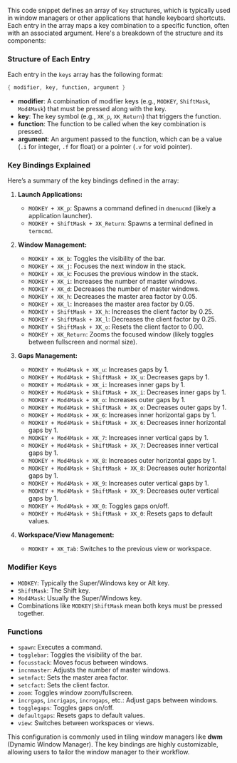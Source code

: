 This code snippet defines an array of `Key` structures, which is typically used in window managers or other applications that handle keyboard shortcuts. Each entry in the array maps a key combination to a specific function, often with an associated argument. Here's a breakdown of the structure and its components:

### Structure of Each Entry
Each entry in the `keys` array has the following format:
```c
{ modifier, key, function, argument }
```
- **modifier**: A combination of modifier keys (e.g., `MODKEY`, `ShiftMask`, `Mod4Mask`) that must be pressed along with the key.
- **key**: The key symbol (e.g., `XK_p`, `XK_Return`) that triggers the function.
- **function**: The function to be called when the key combination is pressed.
- **argument**: An argument passed to the function, which can be a value (`.i` for integer, `.f` for float) or a pointer (`.v` for void pointer).

### Key Bindings Explained
Here’s a summary of the key bindings defined in the array:

1. **Launch Applications:**
   - `MODKEY + XK_p`: Spawns a command defined in `dmenucmd` (likely a application launcher).
   - `MODKEY + ShiftMask + XK_Return`: Spawns a terminal defined in `termcmd`.

2. **Window Management:**
   - `MODKEY + XK_b`: Toggles the visibility of the bar.
   - `MODKEY + XK_j`: Focuses the next window in the stack.
   - `MODKEY + XK_k`: Focuses the previous window in the stack.
   - `MODKEY + XK_i`: Increases the number of master windows.
   - `MODKEY + XK_d`: Decreases the number of master windows.
   - `MODKEY + XK_h`: Decreases the master area factor by 0.05.
   - `MODKEY + XK_l`: Increases the master area factor by 0.05.
   - `MODKEY + ShiftMask + XK_h`: Increases the client factor by 0.25.
   - `MODKEY + ShiftMask + XK_l`: Decreases the client factor by 0.25.
   - `MODKEY + ShiftMask + XK_o`: Resets the client factor to 0.00.
   - `MODKEY + XK_Return`: Zooms the focused window (likely toggles between fullscreen and normal size).

3. **Gaps Management:**
   - `MODKEY + Mod4Mask + XK_u`: Increases gaps by 1.
   - `MODKEY + Mod4Mask + ShiftMask + XK_u`: Decreases gaps by 1.
   - `MODKEY + Mod4Mask + XK_i`: Increases inner gaps by 1.
   - `MODKEY + Mod4Mask + ShiftMask + XK_i`: Decreases inner gaps by 1.
   - `MODKEY + Mod4Mask + XK_o`: Increases outer gaps by 1.
   - `MODKEY + Mod4Mask + ShiftMask + XK_o`: Decreases outer gaps by 1.
   - `MODKEY + Mod4Mask + XK_6`: Increases inner horizontal gaps by 1.
   - `MODKEY + Mod4Mask + ShiftMask + XK_6`: Decreases inner horizontal gaps by 1.
   - `MODKEY + Mod4Mask + XK_7`: Increases inner vertical gaps by 1.
   - `MODKEY + Mod4Mask + ShiftMask + XK_7`: Decreases inner vertical gaps by 1.
   - `MODKEY + Mod4Mask + XK_8`: Increases outer horizontal gaps by 1.
   - `MODKEY + Mod4Mask + ShiftMask + XK_8`: Decreases outer horizontal gaps by 1.
   - `MODKEY + Mod4Mask + XK_9`: Increases outer vertical gaps by 1.
   - `MODKEY + Mod4Mask + ShiftMask + XK_9`: Decreases outer vertical gaps by 1.
   - `MODKEY + Mod4Mask + XK_0`: Toggles gaps on/off.
   - `MODKEY + Mod4Mask + ShiftMask + XK_0`: Resets gaps to default values.

4. **Workspace/View Management:**
   - `MODKEY + XK_Tab`: Switches to the previous view or workspace.

### Modifier Keys
- `MODKEY`: Typically the Super/Windows key or Alt key.
- `ShiftMask`: The Shift key.
- `Mod4Mask`: Usually the Super/Windows key.
- Combinations like `MODKEY|ShiftMask` mean both keys must be pressed together.

### Functions
- `spawn`: Executes a command.
- `togglebar`: Toggles the visibility of the bar.
- `focusstack`: Moves focus between windows.
- `incnmaster`: Adjusts the number of master windows.
- `setmfact`: Sets the master area factor.
- `setcfact`: Sets the client factor.
- `zoom`: Toggles window zoom/fullscreen.
- `incrgaps`, `incrigaps`, `incrogaps`, etc.: Adjust gaps between windows.
- `togglegaps`: Toggles gaps on/off.
- `defaultgaps`: Resets gaps to default values.
- `view`: Switches between workspaces or views.

This configuration is commonly used in tiling window managers like **dwm** (Dynamic Window Manager). The key bindings are highly customizable, allowing users to tailor the window manager to their workflow.
